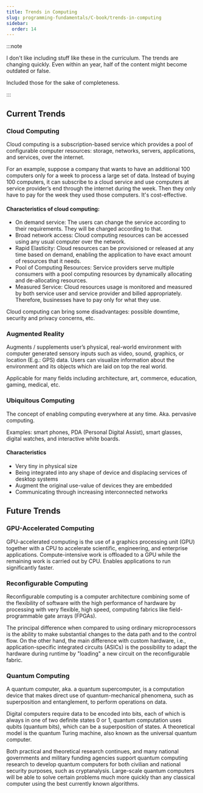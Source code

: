 ```yaml
---
title: Trends in Computing
slug: programming-fundamentals/C-book/trends-in-computing
sidebar:
  order: 14
---
```


:::note

I don't like including stuff like these in the curriculum. The trends are
changing quickly. Even within an year, half of the content might become outdated
or false.

Included those for the sake of completeness.

:::

## Current Trends

### Cloud Computing

Cloud computing is a subscription-based service which provides a pool of
configurable computer resources: storage, networks, servers, applications, and
services, over the internet.

For an example, suppose a company that wants to have an additional 100 computers
only for a week to process a large set of data. Instead of buying 100 computers,
it can subscribe to a cloud service and use computers at service provider’s end
through the internet during the week. Then they only have to pay for the week
they used those computers. It's cost-effective.

#### Characteristics of cloud computing:

- On demand service: The users can change the service according to their
  requirements. They will be charged according to that.
- Broad network access: Cloud computing resources can be accessed using any
  usual computer over the network.
- Rapid Elasticity: Cloud resources can be provisioned or released at any time
  based on demand, enabling the application to have exact amount of resources
  that it needs.
- Pool of Computing Resources: Service providers serve multiple consumers with a
  pool computing resources by dynamically allocating and de-allocating
  resources.
- Measured Service: Cloud resources usage is monitored and measured by both
  service user and service provider and billed appropriately. Therefore,
  businesses have to pay only for what they use.

Cloud computing can bring some disadvantages: possible downtime, security and
privacy concerns, etc.

### Augmented Reality

Augments / supplements user’s physical, real-world environment with computer
generated sensory inputs such as video, sound, graphics, or location (E.g.: GPS)
data. Users can visualize information about the environment and its objects
which are laid on top the real world.

Applicable for many fields including architecture, art, commerce, education,
gaming, medical, etc.

### Ubiquitous Computing

The concept of enabling computing everywhere at any time. Aka. pervasive
computing.

Examples: smart phones, PDA (Personal Digital Assist), smart glasses, digital
watches, and interactive white boards.

#### Characteristics

- Very tiny in physical size
- Being integrated into any shape of device and displacing services of desktop
  systems
- Augment the original use-value of devices they are embedded
- Communicating through increasing interconnected networks

## Future Trends

### GPU-Accelerated Computing

GPU-accelerated computing is the use of a graphics processing unit (GPU)
together with a CPU to accelerate scientific, engineering, and enterprise
applications. Compute-intensive work is offloaded to a GPU while the remaining
work is carried out by CPU. Enables applications to run significantly faster.

### Reconfigurable Computing

Reconfigurable computing is a computer architecture combining some of the
flexibility of software with the high performance of hardware by processing with
very flexible, high speed, computing fabrics like field- programmable gate
arrays (FPGAs).

The principal difference when compared to using ordinary microprocessors is the
ability to make substantial changes to the data path and to the control flow. On
the other hand, the main difference with custom hardware, i.e.,
application-specific integrated circuits (ASICs) is the possibility to adapt the
hardware during runtime by "loading" a new circuit on the reconfigurable fabric.

### Quantum Computing

A quantum computer, aka. a quantum supercomputer, is a computation device that
makes direct use of quantum-mechanical phenomena, such as superposition and
entanglement, to perform operations on data.

Digital computers require data to be encoded into bits, each of which is always
in one of two definite states 0 or 1, quantum computation uses qubits (quantum
bits), which can be a superposition of states. A theoretical model is the
quantum Turing machine, also known as the universal quantum computer.

Both practical and theoretical research continues, and many national governments
and military funding agencies support quantum computing research to develop
quantum computers for both civilian and national security purposes, such as
cryptanalysis. Large-scale quantum computers will be able to solve certain
problems much more quickly than any classical computer using the best currently
known algorithms.
